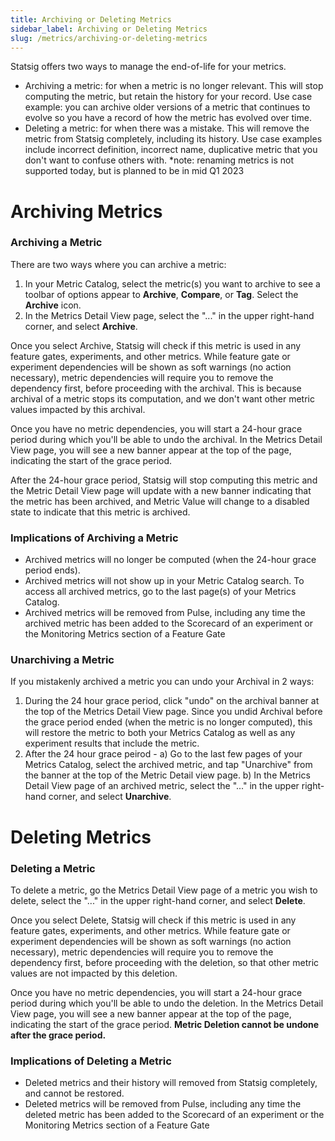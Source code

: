 ```yaml
---
title: Archiving or Deleting Metrics
sidebar_label: Archiving or Deleting Metrics
slug: /metrics/archiving-or-deleting-metrics
---
```


Statsig offers two ways to manage the end-of-life for your metrics. 
- Archiving a metric: for when a metric is no longer relevant. This will stop computing the metric, but retain the history for your record. Use case example: you can archive older versions of a metric that continues to evolve so you have a record of how the metric has evolved over time.
- Deleting a metric: for when there was a mistake. This will remove the metric from Statsig completely, including its history. Use case examples include incorrect definition, incorrect name, duplicative metric that you don't want to confuse others with. 
*note: renaming metrics is not supported today, but is planned to be in mid Q1 2023

# Archiving Metrics 

### Archiving a Metric 
There are two ways where you can archive a metric: 
1) In your Metric Catalog, select the metric(s) you want to archive to see a toolbar of options appear to **Archive**, **Compare**, or **Tag**. Select the **Archive** icon.
2) In the Metrics Detail View page, select the "..." in the upper right-hand corner, and select **Archive**. 

Once you select Archive, Statsig will check if this metric is used in any feature gates, experiments, and other metrics. While feature gate or experiment dependencies will be shown as soft warnings (no action necessary), metric dependencies will require you to remove the dependency first, before proceeding with the archival. This is because archival of a metric stops its computation, and we don't want other metric values impacted by this archival. 

Once you have no metric dependencies, you will start a 24-hour grace period during which you'll be able to undo the archival. In the Metrics Detail View page, you will see a new banner appear at the top of the page, indicating the start of the grace period. 

After the 24-hour grace period, Statsig will stop computing this metric and the Metric Detail View page will update with a new banner indicating that the metric has been archived, and Metric Value will change to a disabled state to indicate that this metric is archived.

### Implications of Archiving a Metric 
- Archived metrics will no longer be computed (when the 24-hour grace period ends). 
- Archived metrics will not show up in your Metric Catalog search. To access all archived metrics, go to the last page(s) of your Metrics Catalog. 
- Archived metrics will be removed from Pulse, including any time the archived metric has been added to the Scorecard of an experiment or the Monitoring Metrics section of a Feature Gate 

### Unarchiving a Metric
If you mistakenly archived a metric you can undo your Archival in 2 ways:
1) During the 24 hour grace period, click "undo" on the archival banner at the top of the Metrics Detail View page. Since you undid Archival before the grace period ended (when the metric is no longer computed), this will restore the  metric to both your Metrics Catalog as well as any experiment results that include the metric.  
2) After the 24 hour grace peirod - 
    a) Go to the last few pages of your Metrics Catalog, select the archived metric, and tap "Unarchive" from the banner at the top of the Metric Detail view page. 
    b) In the Metrics Detail View page of an archived metric, select the "..." in the upper right-hand corner, and select **Unarchive**. 


# Deleting Metrics 

### Deleting a Metric 
To delete a metric, go the Metrics Detail View page of a metric you wish to delete, select the "..." in the upper right-hand corner, and select **Delete**. 

Once you select Delete, Statsig will check if this metric is used in any feature gates, experiments, and other metrics. While feature gate or experiment dependencies will be shown as soft warnings (no action necessary), metric dependencies will require you to remove the dependency first, before proceeding with the deletion, so that other metric values are not impacted by this deletion.

Once you have no metric dependencies, you will start a 24-hour grace period during which you'll be able to undo the deletion. In the Metrics Detail View page, you will see a new banner appear at the top of the page, indicating the start of the grace period. **Metric Deletion cannot be undone after the grace period.**


### Implications of Deleting a Metric 
- Deleted metrics and their history will removed from Statsig completely, and cannot be restored. 
- Deleted metrics will be removed from Pulse, including any time the deleted metric has been added to the Scorecard of an experiment or the Monitoring Metrics section of a Feature Gate 
